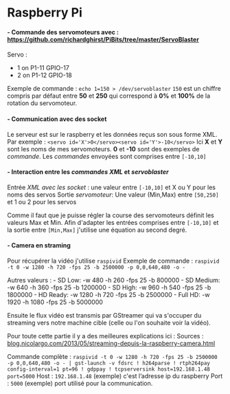 Raspberry Pi
=========

#### - Commande des servomoteurs avec : https://github.com/richardghirst/PiBits/tree/master/ServoBlaster
Servo :
 - 1 on P1-11          GPIO-17
 - 2 on P1-12          GPIO-18

Exemple de commande : `echo 1=150 > /dev/servoblaster`
`150` est un chiffre compris par défaut entre **50** et **250** qui correspond à **0%** et **100%** de la rotation du servomoteur. 

#### - Communication avec des socket
Le serveur est sur le raspberry et les données reçus son sous forme XML.
Par exemple : `<servo id='X'>0</servo><servo id='Y'>-10</servo>`
Ici **X** et **Y** sont les noms de mes servomoteurs. **0** et **-10** sont des exemples de *commande*.
Les *commandes* envoyées sont comprises entre `[-10,10]`

#### - Interaction entre les *commandes XML* et *servoblaster*
Entrée *XML avec les socket* : une valeur entre `[-10,10]` et X ou Y pour les noms des servos
Sortie *servomoteur*: Une valeur (Min,Max) entre `[50,250]` et 1 ou 2 pour les servos

Comme il faut que je puisse régler la course des servomoteurs définit les valeurs Max et Min. Afin d'adapter les entrées comprises entre `[-10,10]` et la sortie entre `[Min,Max]` j'utilise une équation au second degré.

#### - Camera en straming
Pour récupérer la vidéo j'utilise `raspivid`
Exemple de commande : `raspivid -t 0 -w 1280 -h 720 -fps 25 -b 2500000 -p 0,0,640,480 -o -` 

Autres valeurs :
	- SD Low: -w 480 -h 260 -fps 25 -b  800000
	- SD Medium: -w 640 -h 360 -fps 25 -b  1200000
	- SD High: -w 960 -h 540 -fps 25 -b  1800000
	- HD Ready: -w 1280 -h 720 -fps 25 -b  2500000
	- Full HD: -w 1920 -h 1080 -fps 25 -b  5000000

Ensuite le flux vidéo est transmis par GStreamer qui va s'occuper du streaming vers notre machine cible (celle ou l'on souhaite voir la vidéo).

Pour toute cette partie il y a des meilleures explications ici : 
Sources : [blog.nicolargo.com/2013/05/streaming-depuis-la-raspberry-camera.html](http://blog.nicolargo.com/2013/05/streaming-depuis-la-raspberry-camera.html)

Commande complète : `raspivid -t 0 -w 1280 -h 720 -fps 25 -b 2500000 -p 0,0,640,480 -o - | gst-launch -v fdsrc ! h264parse ! rtph264pay config-interval=1 pt=96 ! gdppay ! tcpserversink host=192.168.1.48 port=5000`
Host : `192.168.1.48` (exemple) c'est l’adresse ip du raspberry 
Port : `5000` (exemple)  port utilisé pour la communication. 
    
